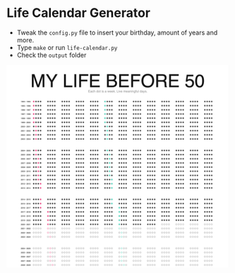 # Life Calendar Generator

- Tweak the `config.py` file to insert your birthday, amount of years and more.
- Type `make` or run `life-calendar.py`
- Check the `output` folder

![alt text](resources/preview.png "Title")